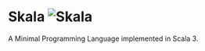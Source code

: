 # Skala ![Skala](https://github.com/kmizu/skala/actions/workflows/ci.yml/badge.svg)

A Minimal Programming Language implemented in Scala 3.
